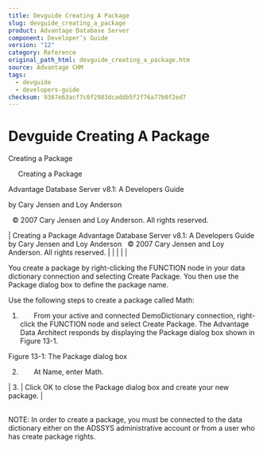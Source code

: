 ```yaml
---
title: Devguide Creating A Package
slug: devguide_creating_a_package
product: Advantage Database Server
component: Developer’s Guide
version: "12"
category: Reference
original_path_html: devguide_creating_a_package.htm
source: Advantage CHM
tags:
  - devguide
  - developers-guide
checksum: 9367e63acf7c0f2983dcaddb5f2f76a77b0f2ed7
---
```


# Devguide Creating A Package

Creating a Package

     Creating a Package

Advantage Database Server v8.1: A Developers Guide

by Cary Jensen and Loy Anderson

  © 2007 Cary Jensen and Loy Anderson. All rights reserved.

| Creating a Package  Advantage Database Server v8.1: A Developers Guide  by Cary Jensen and Loy Anderson    © 2007 Cary Jensen and Loy Anderson. All rights reserved. |  |  |  |  |

You create a package by right-clicking the FUNCTION node in your data dictionary connection and selecting Create Package. You then use the Package dialog box to define the package name.

Use the following steps to create a package called Math:

1.        From your active and connected DemoDictionary connection, right-click the FUNCTION node and select Create Package. The Advantage Data Architect responds by displaying the Package dialog box shown in Figure 13-1.

Figure 13-1: The Package dialog box

2.        At Name, enter Math.

| 3. | Click OK to close the Package dialog box and create your new package. |

   
NOTE: In order to create a package, you must be connected to the data dictionary either on the ADSSYS administrative account or from a user who has create package rights.
